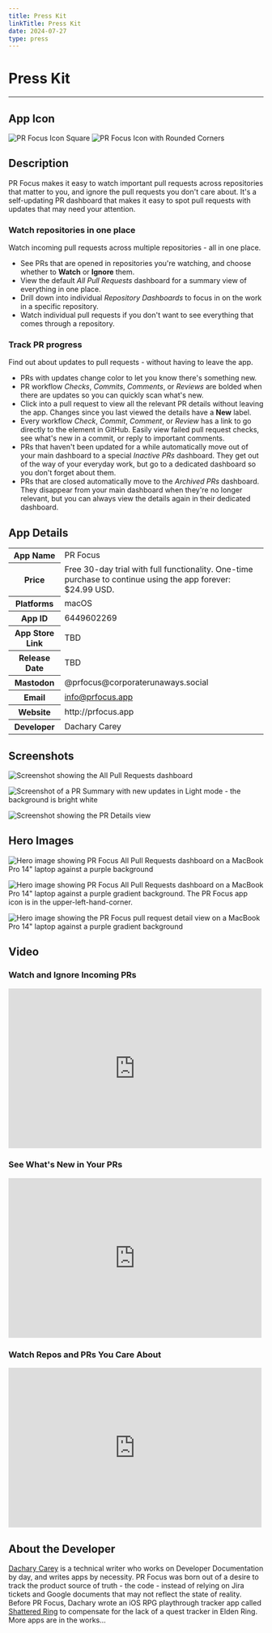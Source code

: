 ```yaml
---
title: Press Kit
linkTitle: Press Kit
date: 2024-07-27
type: press
---
```


# Press Kit
---

## App Icon

![PR Focus Icon Square](icon_with_shadows_1.png)
![PR Focus Icon with Rounded Corners](icon_with_shadows_rounded_1_1024x1024.png)

## Description

PR Focus makes it easy to watch important pull requests across repositories that matter to you, and ignore the pull requests you don't care about. It's a self-updating PR dashboard that makes it easy to spot pull requests with updates that may need your attention.

### Watch repositories in one place

Watch incoming pull requests across multiple repositories - all in one place.

* See PRs that are opened in repositories you're watching, and choose whether to **Watch** or **Ignore** them.
* View the default *All Pull Requests* dashboard for a summary view of everything in one place.
* Drill down into individual *Repository Dashboards* to focus in on the work in a specific repository.
* Watch individual pull requests if you don't want to see everything that comes through a repository.

### Track PR progress

Find out about updates to pull requests - without having to leave the app.

* PRs with updates change color to let you know there's something new.
* PR workflow *Checks*, *Commits*, *Comments*, or *Reviews* are bolded when there are updates so you can quickly scan what's new.
* Click into a pull request to view all the relevant PR details without leaving the app. Changes since you last viewed the details have a **New** label.
* Every workflow *Check*, *Commit*, *Comment*, or *Review* has a link to go directly to the element in GitHub. Easily view failed pull request checks, see what's new in a commit, or reply to important comments.
* PRs that haven't been updated for a while automatically move out of your main dashboard to a special *Inactive PRs* dashboard. They get out of the way of your everyday work, but go to a dedicated dashboard so you don't forget about them.
* PRs that are closed automatically move to the *Archived PRs* dashboard. They disappear from your main dashboard when they're no longer relevant, but you can always view the details again in their dedicated dashboard.

## App Details

<div class="td-initial">
    <table>
    <tr>
        <th>App Name</th>
        <td>PR Focus</td>
    </tr>
    <tr>
        <th>Price</th>
        <td>Free 30-day trial with full functionality. One-time purchase to continue using the app forever: $24.99 USD.</td>
    </tr>
    <tr>
        <th>Platforms</th>
        <td>macOS</td>
    </tr>
    <tr>
        <th>App ID</th>
        <td>6449602269</td>
    </tr>
    <tr>
        <th>App Store Link</th>
        <td>TBD</td>
    </tr>
    <tr>
        <th>Release Date</th>
        <td>TBD</td>
    </tr>
    <tr>
        <th>Mastodon</th>
        <td>@prfocus@corporaterunaways.social</td>
    </tr>
    <tr>
        <th>Email</th>
        <td><a href="mailto:info@prfocus.app">info@prfocus.app</a></td>
    </tr>
    <tr>
        <th>Website</th>
        <td>http://prfocus.app</td>
    </tr>
    <tr>
        <th>Developer</th>
        <td>Dachary Carey</td>
    </tr>
    </table>
</div>

## Screenshots

![Screenshot showing the All Pull Requests dashboard](/images/repository-dashboard.png)

![Screenshot of a PR Summary with new updates in Light mode - the background is bright white](/images/pr-summary.png)

![Screenshot showing the PR Details view](/images/pr-details-view.png)

## Hero Images

![Hero image showing PR Focus All Pull Requests dashboard on a MacBook Pro 14" laptop against a purple background](/prfocus-hero-1.png)

![Hero image showing PR Focus All Pull Requests dashboard on a MacBook Pro 14" laptop against a purple gradient background. The PR Focus app icon is in the upper-left-hand-corner.](/prfocus-hero-2.png)

![Hero image showing the PR Focus pull request detail view on a MacBook Pro 14" laptop against a purple gradient background](/prfocus-hero-3.png)

## Video

### Watch and Ignore Incoming PRs

<iframe width="500" height="315" src="https://www.youtube.com/embed/2XtVEt5QWzk?si=z9KWfrRTyJSCQdKQ" title="YouTube video player" frameborder="0" allow="accelerometer; autoplay; clipboard-write; encrypted-media; gyroscope; picture-in-picture; web-share" referrerpolicy="strict-origin-when-cross-origin" allowfullscreen></iframe>

### See What's New in Your PRs

<iframe width="500" height="315" src="https://www.youtube.com/embed/2vGIhrUi06g?si=lmyoQE3G2p21IFtL" title="YouTube video player" frameborder="0" allow="accelerometer; autoplay; clipboard-write; encrypted-media; gyroscope; picture-in-picture; web-share" referrerpolicy="strict-origin-when-cross-origin" allowfullscreen></iframe>

### Watch Repos and PRs You Care About

<iframe width="500" height="315" src="https://www.youtube.com/embed/FqqggAxbKlw?si=R1tdPieY-tPFaYfz" title="YouTube video player" frameborder="0" allow="accelerometer; autoplay; clipboard-write; encrypted-media; gyroscope; picture-in-picture; web-share" referrerpolicy="strict-origin-when-cross-origin" allowfullscreen></iframe>

## About the Developer

[Dachary Carey](https://dacharycarey.com) is a technical writer who works on Developer Documentation by day, and writes apps by necessity. PR Focus was born out of a desire to track the product source of truth - the code - instead of relying on Jira tickets and Google documents that may not reflect the state of reality. Before PR Focus, Dachary wrote an iOS RPG playthrough tracker app called [Shattered Ring](https://shatteredring.com) to compensate for the lack of a quest tracker in Elden Ring. More apps are in the works...
